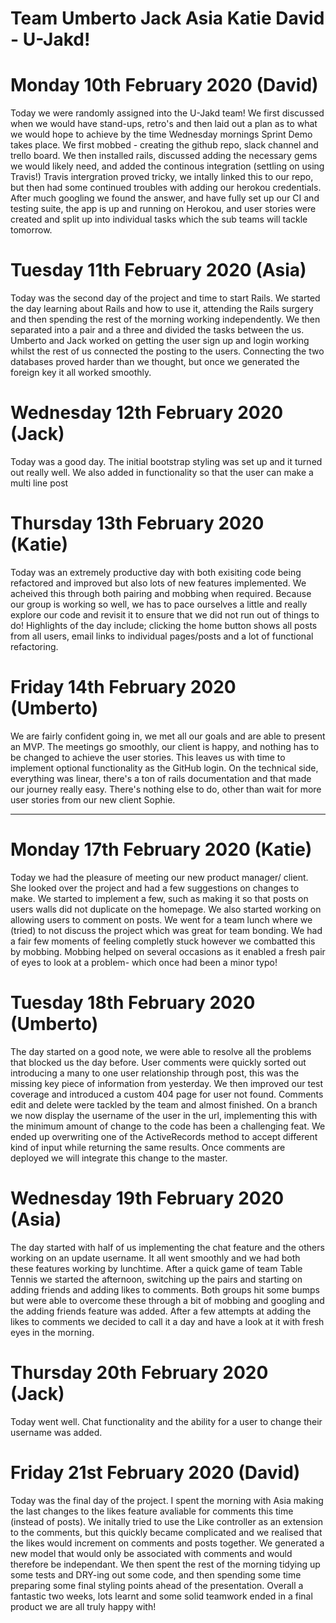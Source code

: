 # Team Umberto Jack Asia Katie David - U-Jakd!


# Monday 10th February 2020 (David)
Today we were randomly assigned into the U-Jakd team! We first discussed when we would have stand-ups, retro's and then laid out a plan as to what we would hope to achieve by the time Wednesday mornings Sprint Demo takes place. We first mobbed - creating the github repo, slack channel and trello board. We then installed rails, discussed adding the necessary gems we would likely need, and added the continous integration (settling on using Travis!) Travis intergration proved tricky, we intally linked this to our repo, but then had some continued troubles with adding our herokou credentials. After much googling we found the answer, and have fully set up our CI and testing suite, the app is up and running on Herokou, and user stories were created and split up into individual tasks which the sub teams will tackle tomorrow.


# Tuesday 11th February 2020 (Asia)
Today was the second day of the project and time to start Rails. We started the day learning about Rails and how to use it, attending the Rails surgery and then spending the rest of the morning working independently. We then separated into a pair and a three and divided the tasks between the us. Umberto and Jack worked on getting the user sign up and login working whilst the rest of us connected the posting to the users. Connecting the two databases proved harder than we thought, but once we generated the foreign key it all worked smoothly. 


# Wednesday 12th February 2020 (Jack)
Today was a good day. The initial bootstrap styling was set up and it turned out really well. We also added in functionality so that the user can make a multi line post

# Thursday 13th February 2020 (Katie)
Today was an extremely productive day with both exisiting code being refactored and improved but also lots of new features implemented. We acheived this through both pairing and mobbing when required. Because our group is working so well, we has to pace ourselves a little and really explore our code and revisit it to ensure that we did not run out of things to do! Highlights of the day include; clicking the home button shows all posts from all users, email links to individual pages/posts and a lot of functional refactoring.

# Friday 14th February 2020 (Umberto)
We are fairly confident going in, we met all our goals and are able to present an MVP.
The meetings go smoothly, our client is happy, and nothing has to be changed to achieve the user stories.
This leaves us with time to implement optional functionality as the GitHub login.
On the technical side, everything was linear, there's a ton of rails documentation and that made our journey really easy.
There's nothing else to do, other than wait for more user stories from our new client Sophie.

-- --

# Monday 17th February 2020 (Katie)
Today we had the pleasure of meeting our new product manager/ client. She looked over the project and had a few suggestions on changes to make. We started to implement a few, such as making it so that posts on users walls did not duplicate on the homepage. We also started working on allowing users to comment on posts. We went for a team lunch where we (tried) to not discuss the project which was great for team bonding. We had a fair few moments of feeling completly stuck however we combatted this by mobbing. Mobbing helped on several occasions as it enabled a fresh pair of eyes to look at a problem- which once had been a minor typo!

# Tuesday 18th February 2020 (Umberto)
The day started on a good note, we were able to resolve all the problems that blocked us the day before.
User comments were quickly sorted out introducing a many to one user relationship through post, this was the missing key piece of information from yesterday.
We then improved our test coverage and introduced a custom 404 page for user not found.
Comments edit and delete were tackled by the team and almost finished.
On a branch we now display the username of the user in the url, implementing this with the minimum amount of change to the code has been a challenging feat.
We ended up overwriting one of the ActiveRecords method to accept different kind of input while returning the same results.
Once comments are deployed we will integrate this change to the master.

# Wednesday 19th February 2020 (Asia)
The day started with half of us implementing the chat feature and the others working on an update username. It all went smoothly and we had both these features working by lunchtime. After a quick game of team Table Tennis we started the afternoon, switching up the pairs and starting on adding friends and adding likes to comments. Both groups hit some bumps but were able to overcome these through a bit of mobbing and googling and the adding friends feature was added. After a few attempts at adding the likes to comments we decided to call it a day and have a look at it with fresh eyes in the morning.

# Thursday 20th February 2020 (Jack)
Today went well. Chat functionality and the ability for a user to change their username was added.

# Friday 21st February 2020 (David)
Today was the final day of the project. I spent the morning with Asia making the last changes to the likes feature avaliable for comments this time (instead of posts). We initally tried to use the Like controller as an extension to the comments, but this quickly became complicated and we realised that the likes would increment on comments and posts together. We generated a new model that would only be associated with comments and would therefore be independant. We then spent the rest of the morning tidying up some tests and DRY-ing out some code, and then spending some time preparing some final styling points ahead of the presentation. Overall a fantastic two weeks, lots learnt and some solid teamwork ended in a final product we are all truly happy with!